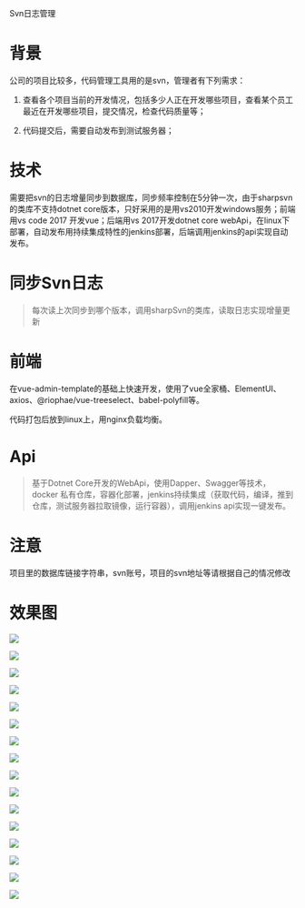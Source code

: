 Svn日志管理

背景
====

公司的项目比较多，代码管理工具用的是svn，管理者有下列需求：

1.  查看各个项目当前的开发情况，包括多少人正在开发哪些项目，查看某个员工最近在开发哪些项目，提交情况，检查代码质量等；

2.  代码提交后，需要自动发布到测试服务器；

技术
====

需要把svn的日志增量同步到数据库，同步频率控制在5分钟一次，由于sharpsvn的类库不支持dotnet
core版本，只好采用的是用vs2010开发windows服务；前端用vs code 2017
开发vue；后端用vs 2017开发dotnet core
webApi，在linux下部署，自动发布用持续集成特性的jenkins部署，后端调用jenkins的api实现自动发布。

同步Svn日志
===========

>   每次读上次同步到哪个版本，调用sharpSvn的类库，读取日志实现增量更新

前端
====

在vue-admin-template的基础上快速开发，使用了vue全家桶、ElementUI、axios、\@riophae/vue-treeselect、babel-polyfill等。

代码打包后放到linux上，用nginx负载均衡。

Api
===

>   基于Dotnet Core开发的WebApi，使用Dapper、Swagger等技术，docker
>   私有仓库，容器化部署，jenkins持续集成（获取代码，编译，推到仓库，测试服务器拉取镜像，运行容器），调用jenkins
>   api实现一键发布。

注意
======

项目里的数据库链接字符串，svn账号，项目的svn地址等请根据自己的情况修改

效果图
=======

![](media/aaa28660dbc15476215fd66240908edb.png)

![](media/b9c7dfbe22e05565f2bdbbccab8b3bfb.png)

![](media/8f22b1754f967c54be4c90852456c6f4.png)

![](media/9818b8e13f4b1833ef00a1ce2c66f5c9.png)

![](media/7074b31d1e7cd66b460d1f15ac823a1a.png)

![](media/5bb5de06b4d258eba98ba8f4944b931c.png)

![](media/f09b2318b77b7d53146d86edeb951a83.png)

![](media/afd2bcad8a51fedbd38589d0a3846638.png)

![](media/61611e1a1e9622a49ce421390a1ff7cb.png)

![](media/a882d2e29d3a4c41a43b4a11a0155758.png)

![](media/51bb536bba6d6997b9ed8b075cd6ba2d.png)

![](media/40d75df9f5662a135f0a3ee237500bd4.png)

![](media/a322c26af796c6c1dde8dc5db45e8a7b.png)

![](media/d96a2a43923c99e97627e5baedb02179.png)

![](media/b6e8957782bf2125d3ea1cca676c9715.png)

![](media/e50d32f1190f09078ed992933ef2eb78.png)
